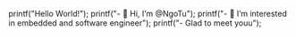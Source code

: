 printf("Hello World!");
printf("- 👋 Hi, I’m @NgoTu");
printf("- 👀 I’m interested in embedded and software engineer");
printf("- Glad to meet youu");
